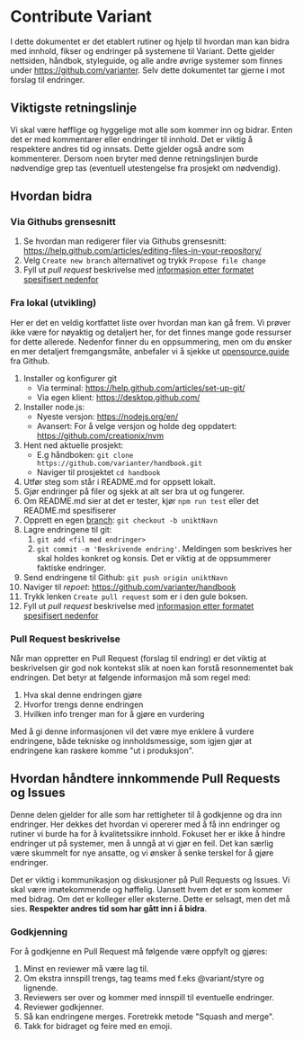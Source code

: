 # Contribute Variant

I dette dokumentet er det etablert rutiner og hjelp til hvordan man kan bidra
med innhold, fikser og endringer på systemene til Variant. Dette gjelder
nettsiden, håndbok, styleguide, og alle andre øvrige systemer som finnes under
https://github.com/varianter. Selv dette dokumentet tar gjerne i mot forslag til
endringer.

## Viktigste retningslinje

Vi skal være høfflige og hyggelige mot alle som kommer inn og bidrar. Enten det
er med kommentarer eller endringer til innhold. Det er viktig å respektere
andres tid og innsats. Dette gjelder også andre som kommenterer. Dersom noen
bryter med denne retningslinjen burde nødvendige grep tas (eventuell
utestengelse fra prosjekt om nødvendig).

## Hvordan bidra

### Via Githubs grensesnitt

1. Se hvordan man redigerer filer via Githubs grensesnitt:
   https://help.github.com/articles/editing-files-in-your-repository/
2. Velg `Create new branch` alternativet og trykk `Propose file change`
3. Fyll ut _pull request_ beskrivelse med
   [informasjon etter formatet spesifisert nedenfor](#pull-request-beskrivelse)

### Fra lokal (utvikling)

Her er det en veldig kortfattet liste over hvordan man kan gå frem. Vi prøver
ikke være for nøyaktig og detaljert her, for det finnes mange gode ressurser for
dette allerede. Nedenfor finner du en oppsummering, men om du ønsker en mer
detaljert fremgangsmåte, anbefaler vi å sjekke ut
[opensource.guide](https://opensource.guide/how-to-contribute/) fra Github.

1. Installer og konfigurer git
   - Via terminal: https://help.github.com/articles/set-up-git/
   - Via egen klient: https://desktop.github.com/
2. Installer node.js:
   - Nyeste versjon: https://nodejs.org/en/
   - Avansert: For å velge versjon og holde deg oppdatert:
     https://github.com/creationix/nvm
3. Hent ned aktuelle prosjekt:
   - E.g håndboken: `git clone https://github.com/varianter/handbook.git`
   - Naviger til prosjektet `cd handbook`
4. Utfør steg som står i README.md for oppsett lokalt.
5. Gjør endringer på filer og sjekk at alt ser bra ut og fungerer.
6. Om README.md sier at det er tester, kjør `npm run test` eller det README.md
   spesifiserer
7. Opprett en egen [branch](https://guides.github.com/introduction/flow/):
   `git checkout -b uniktNavn`
8. Lagre endringene til git:
   1. `git add <fil med endringer>`
   2. `git commit -m 'Beskrivende endring'`. Meldingen som beskrives her skal
      holdes konkret og konsis. Det er viktig at de oppsummerer faktiske
      endringer.
9. Send endringene til Github: `git push origin uniktNavn`
10. Naviger til _repoet_: https://github.com/varianter/handbook
11. Trykk lenken `Create pull request` som er i den gule boksen.
12. Fyll ut _pull request_ beskrivelse med
    [informasjon etter formatet spesifisert nedenfor](#pull-request-beskrivelse)

### Pull Request beskrivelse

Når man oppretter en Pull Request (forslag til endring) er det viktig at
beskrivelsen gir god nok kontekst slik at noen kan forstå resonnementet bak
endringen. Det betyr at følgende informasjon må som regel med:

1. Hva skal denne endringen gjøre
2. Hvorfor trengs denne endringen
3. Hvilken info trenger man for å gjøre en vurdering

Med å gi denne informasjonen vil det være mye enklere å vurdere endringene, både
tekniske og innholdsmessige, som igjen gjør at endringene kan raskere komme "ut
i produksjon".

## Hvordan håndtere innkommende Pull Requests og Issues

Denne delen gjelder for alle som har rettigheter til å godkjenne og dra inn
endringer. Her dekkes det hvordan vi opererer med å få inn endringer og rutiner
vi burde ha for å kvalitetssikre innhold. Fokuset her er ikke å hindre endringer
ut på systemer, men å unngå at vi gjør en feil. Det kan særlig være skummelt for
nye ansatte, og vi ønsker å senke terskel for å gjøre endringer.

Det er viktig i kommunikasjon og diskusjoner på Pull Requests og Issues. Vi skal
være imøtekommende og høffelig. Uansett hvem det er som kommer med bidrag. Om
det er kolleger eller eksterne. Dette er selsagt, men det må sies. **Respekter
andres tid som har gått inn i å bidra**.

### Godkjenning

For å godkjenne en Pull Request må følgende være oppfylt og gjøres:

1. Minst en reviewer må være lag til.
2. Om ekstra innspill trengs, tag teams med f.eks @variant/styre og lignende.
3. Reviewers ser over og kommer med innspill til eventuelle endringer.
4. Reviewer godkjenner.
5. Så kan endringene merges. Foretrekk metode "Squash and merge".
6. Takk for bidraget og feire med en emoji.
